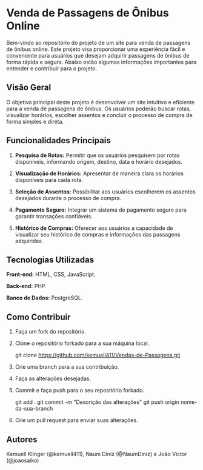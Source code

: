# Venda de Passagens de Ônibus Online
Bem-vindo ao repositório do projeto de um site para venda de passagens de ônibus online. Este projeto visa proporcionar uma experiência fácil e conveniente para usuários que desejam adquirir passagens de ônibus de forma rápida e segura. Abaixo estão algumas informações importantes para entender e contribuir para o projeto.

## Visão Geral
O objetivo principal deste projeto é desenvolver um site intuitivo e eficiente para a venda de passagens de ônibus. Os usuários poderão buscar rotas, visualizar horários, escolher assentos e concluir o processo de compra de forma simples e direta.

## Funcionalidades Principais
1. **Pesquisa de Rotas:** Permitir que os usuários pesquisem por rotas disponíveis, informando origem, destino, data e horário desejados.

2. **Visualização de Horários:** Apresentar de maneira clara os horários disponíveis para cada rota.

3. **Seleção de Assentos:** Possibilitar aos usuários escolherem os assentos desejados durante o processo de compra.

4. **Pagamento Seguro:** Integrar um sistema de pagamento seguro para garantir transações confiáveis.

5. **Histórico de Compras:** Oferecer aos usuários a capacidade de visualizar seu histórico de compras e informações das passagens adquiridas.

## Tecnologias Utilizadas
**Front-end:** HTML, CSS, JavaScript.

**Back-end:** PHP.

**Banco de Dados:** PostgreSQL.

## Como Contribuir
1. Faça um fork do repositório.

2. Clone o repositório forkado para a sua máquina local.

    git clone https://github.com/kemuell411/Vendas-de-Passagens.git

3. Crie uma branch para a sua contribuição.

4. Faça as alterações desejadas.

5. Commit e faça push para o seu repositório forkado.

    git add .
    git commit -m "Descrição das alterações" 
    git push origin nome-da-sua-branch

6. Crie um pull request para enviar suas alterações.

## Autores
Kemuell Klinger (@kemuell411), Naum Diniz (@NaumDiniz) e João Victor (@joaosaiko)
